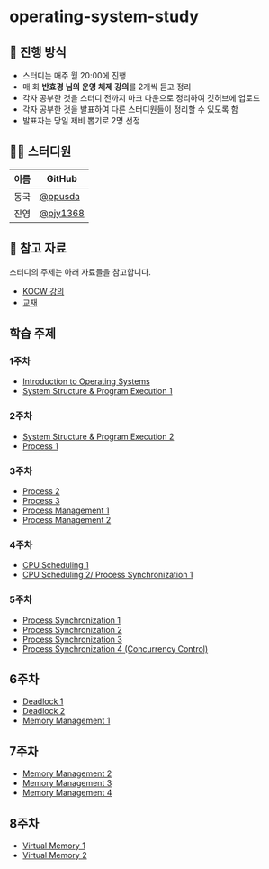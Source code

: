# operating-system-study
## 🌳 진행 방식  
- 스터디는 매주 월 20:00에 진행  
- 매 회 **반효경 님의 운영 체제 강의**를 2개씩 듣고 정리   
- 각자 공부한 것을 스터디 전까지 마크 다운으로 정리하여 깃허브에 업로드  
- 각자 공부한 것을 발표하여 다른 스터디원들이 정리할 수 있도록 함  
- 발표자는 당일 제비 뽑기로 2명 선정

## 👨‍💻  스터디원
| 이름   | GitHub                                         |
| ---- | ---------------------------------------------- |
| 동국 | [@ppusda](https://github.com/ppusda)|
| 진영 | [@pjy1368](https://github.com/pjy1368) |

## 📌 참고 자료
스터디의 주제는 아래 자료들을 참고합니다.
- [KOCW 강의](http://www.kocw.or.kr/home/cview.do?mty=p&kemId=1046323)
- [교재](http://www.kyobobook.co.kr/product/detailViewKor.laf?ejkGb=KOR&mallGb=KOR&barcode=9791158903589)

## 학습 주제
### 1주차
- [Introduction to Operating Systems](https://core.ewha.ac.kr/publicview/C0101020140307151724641842?vmode=f)
- [System Structure & Program Execution 1](https://core.ewha.ac.kr/publicview/C0101020140311132925816476?vmode=f)

### 2주차
- [System Structure & Program Execution 2](https://core.ewha.ac.kr/publicview/C0101020140314151238067290?vmode=f)
- [Process 1](https://core.ewha.ac.kr/publicview/C0101020140318134023355997?vmode=f)

### 3주차
- [Process 2](https://core.ewha.ac.kr/publicview/C0101020140321141759959993?vmode=f)
- [Process 3](https://core.ewha.ac.kr/publicview/C0101020140321143516139010?vmode=f)
- [Process Management 1](https://core.ewha.ac.kr/publicview/C0101020140321144554159683?vmode=f)
- [Process Management 2](https://core.ewha.ac.kr/publicview/C0101020140325134428879622?vmode=f)

### 4주차
- [CPU Scheduling 1](https://core.ewha.ac.kr/publicview/C0101020140328151311578473?vmode=f)
- [CPU Scheduling 2/ Process Synchronization 1](https://core.ewha.ac.kr/publicview/C0101020140401134252676046?vmode=f)

### 5주차
- [Process Synchronization 1](https://core.ewha.ac.kr/publicview/C0101020140404144354492628?vmode=f)
- [Process Synchronization 2](https://core.ewha.ac.kr/publicview/C0101020140404151340260748?vmode=f)
- [Process Synchronization 3](https://core.ewha.ac.kr/publicview/C0101020140408134626290222?vmode=f)
- [Process Synchronization 4 (Concurrency Control)](https://core.ewha.ac.kr/publicview/C0101020140411143154161543?vmode=f)

## 6주차
- [Deadlock 1](https://core.ewha.ac.kr/publicview/C0101020140411151510275738?vmode=f)
- [Deadlock 2](https://core.ewha.ac.kr/publicview/C0101020140415131030840772?vmode=f)
- [Memory Management 1](https://core.ewha.ac.kr/publicview/C0101020140425151219100144?vmode=f)

## 7주차
- [Memory Management 2](https://core.ewha.ac.kr/publicview/C0101020140429132440045277?vmode=f)
- [Memory Management 3](https://core.ewha.ac.kr/publicview/C0101020140502151452123728?vmode=f)
- [Memory Management 4](https://core.ewha.ac.kr/publicview/C0101020140509142939477563?vmode=f)

## 8주차
- [Virtual Memory 1](https://core.ewha.ac.kr/publicview/C0101020140509151648408460?vmode=f)
- [Virtual Memory 2](https://core.ewha.ac.kr/publicview/C0101020140513133424380501?vmode=f)

